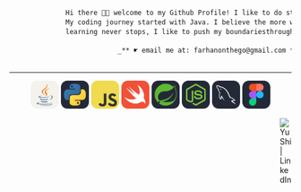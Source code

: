 ```txt
                   
              Hi there 👋🏻 welcome to my Github Profile! I like to do stuff with Back-End web.
              My coding journey started with Java. I believe the more we learn the less we know,
              learning never stops, I like to push my boundariesthrough continuous learning.

                           _** ☛ email me at: farhanonthego@gmail.com **_
                          
```
---
<p align="center"> 
<img src="https://github.com/tandpfun/skill-icons/blob/main/icons/Java-Light.svg" alt="alt text" width="50" height="50"> <img src="https://github.com/tandpfun/skill-icons/blob/main/icons/Python-Dark.svg" alt="alt text" width="50" height="50"> <img src="https://github.com/tandpfun/skill-icons/blob/main/icons/JavaScript.svg" alt="alt text" width="50" height="50">
<img src="https://github.com/tandpfun/skill-icons/blob/main/icons/Swift.svg" alt="alt text" width="50" height="50">
<img src="https://github.com/tandpfun/skill-icons/blob/main/icons/Spring-Dark.svg" alt="alt text" width="50" height="50">
<img src="https://github.com/tandpfun/skill-icons/blob/main/icons/NodeJS-Dark.svg" alt="alt text" width="50" height="50">
<img src="https://github.com/tandpfun/skill-icons/blob/main/icons/MySQL-Dark.svg" alt="alt text" width="50" height="50">
<img src="https://github.com/tandpfun/skill-icons/blob/main/icons/Figma-Dark.svg" alt="alt text" width="50" height="50">


</p>

<a href="https://www.linkedin.com/in/farhan-enzo/"><img align="right" src="https://raw.githubusercontent.com/yushi1007/yushi1007/main/images/linkedin.svg" alt="Yu Shi | LinkedIn" width="21px"/></a>


